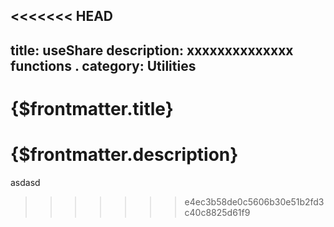 <<<<<<< HEAD
---
title: useShare
description: xxxxxxxxxxxxxx functions   .
category: Utilities
---

# {$frontmatter.title}

{$frontmatter.description}
=======
asdasd
>>>>>>> e4ec3b58de0c5606b30e51b2fd3c40c8825d61f9
